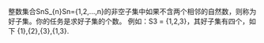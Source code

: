 整数集合SnS_{n}Sn​={1,2,...,n}的非空子集中如果不含两个相邻的自然数，则称为好子集。你的任务是求好子集的个数。
例如：S3 = {1,2,3}，其好子集有四个，如下
{1},{2},{3},{1,3}.